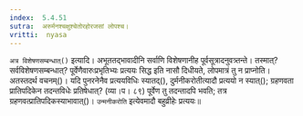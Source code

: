 ```yaml
---
index:  5.4.51
sutra:  अरुर्मनश्चक्षुश्चेतोरहोरजसां लोपश्च।
vritti:  nyasa
---
```


`अत्र विशेषणसम्बन्धात्()` इत्यादि। अभूततद्भावादीनि सर्वाणि विशेषणानीह पूर्वसूत्रादनुवत्र्तन्ते। तस्मात्? सर्वविशेषणसम्बन्धात्? पूर्वेणैवारुःप्रभृतिभ्यः प्रत्ययः सिद्ध इति नासौ दिधीयते, लोपमात्रं तु न प्राप्नोति। अतस्तदर्थ वचनम्()। यदि पुनरनेनैव प्रत्ययविधिः स्यातद्(), दुर्मनीकरोतीत्यादौ प्रत्ययो न स्यात्(); ग्रहणवता प्रातिपदिकेन तदन्तविधेः प्रतिषेधात्? (व्या।प। ८९) पूर्वेण तु तदन्तादपि भवति; तत्र ग्रहणवत्प्रातिपदिकस्याभावात्()। `उन्मनीकरोति` इत्येवमादौ बहुव्रीहेः प्रत्ययः॥
